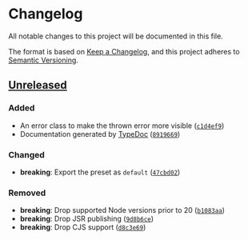 # Changelog

All notable changes to this project will be documented in this file.

The format is based on [Keep a Changelog](https://keepachangelog.com/en/1.1.0/),
and this project adheres to [Semantic Versioning](https://semver.org/spec/v2.0.0.html).

## [Unreleased]

### Added

- An error class to make the thrown error more visible ([`c1d4ef9`](https://github.com/catuhana/unocss-catppuccin/commit/c1d4ef9bcdfde629644e7758bb77290549df31a4))
- Documentation generated by [TypeDoc](https://typedoc.org) ([`8919669`](https://github.com/catuhana/unocss-catppuccin/commit/89196697cca601456a30a1d2df388db212f2cc40))

### Changed

- **breaking**: Export the preset as `default` ([`47cbd02`](https://github.com/catuhana/unocss-catppuccin/commit/47cbd0209356917926b68a18d894446c21ae5d08))

### Removed

- **breaking**: Drop supported Node versions prior to 20 ([`b1083aa`](https://github.com/catuhana/unocss-catppuccin/commit/b1083aad3003b53e872d79b927da8fde44eec632))
- **breaking**: Drop JSR publishing ([`9d8b6ce`](https://github.com/catuhana/unocss-catppuccin/commit/9d8b6cea3fc0d5752f05a7e2506205c61f66088e))
- **breaking**: Drop CJS support ([`d8c3e69`](https://github.com/catuhana/unocss-catppuccin/commit/d8c3e6997a80c3b3a7a23e3e88360529c6a2db88))

[Unreleased]: https://github.com/catuhana/unocss-catppuccin/compare/v2.0.1...HEAD
